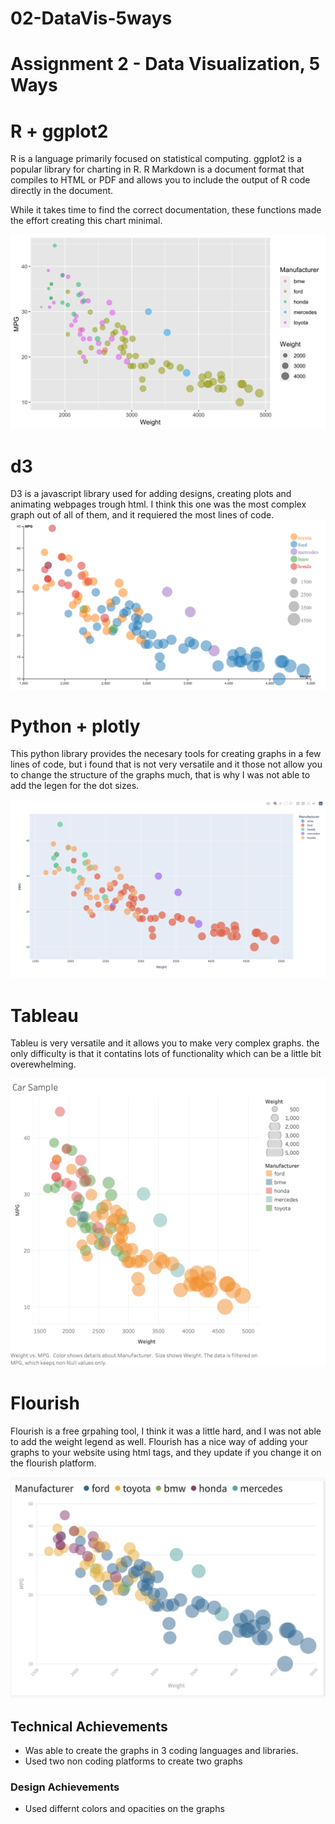 # 02-DataVis-5ways

Assignment 2 - Data Visualization, 5 Ways  
===

# R + ggplot2 

R is a language primarily focused on statistical computing.
ggplot2 is a popular library for charting in R.
R Markdown is a document format that compiles to HTML or PDF and allows you to include the output of R code directly in the document.

While it takes time to find the correct documentation, these functions made the effort creating this chart minimal.

![ggplot2](Rplott.png)

# d3
D3 is a javascript library used for adding designs, creating plots and animating webpages trough html. I think this one was the most complex graph out of all of them, and it requiered the most lines of code. 
![ggplot2](d3.PNG)

# Python + plotly
This python library provides the necesary tools for creating graphs in a few lines of code, but i found that is not very versatile and it those not allow you to change the structure of the graphs much, that is why I was not able to add the legen for the dot sizes. 

![ggplot2](plotly.png)

# Tableau 
Tableu is very versatile and it allows you to make very complex graphs. the only difficulty is that it contatins lots of functionality which can be a little bit overewhelming. 

![ggplot2](tableu.png)

# Flourish
Flourish is a free grpahing tool, I think it was a little hard, and I was not able to add the weight legend as well. Flourish has a nice way of adding your graphs to your website using html tags, and they update if you change it on the flourish platform. 

![ggplot2](flourish.png)

## Technical Achievements
- Was able to create the graphs in 3 coding languages and libraries.
- Used two non coding platforms to create two graphs 

### Design Achievements
- Used differnt colors and opacities on the graphs
